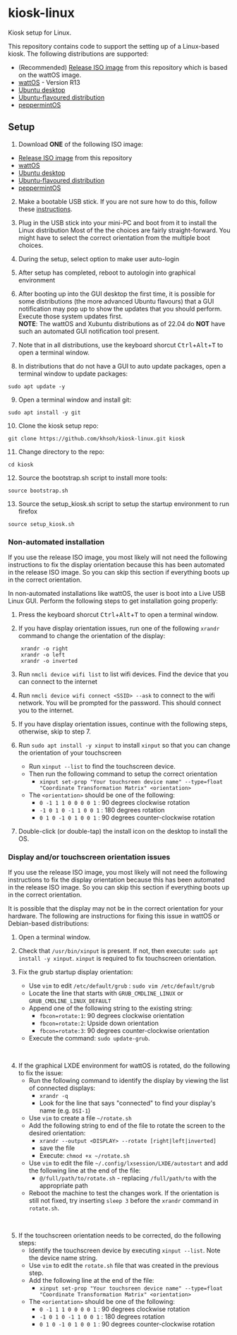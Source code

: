 # kiosk-linux
Kiosk setup for Linux.

This repository contains code to support the setting up of a Linux-based kiosk.  The
following distributions are supported:

- (Recommended) [Release ISO image](https://github.com/khsoh/kiosk-linux/releases/download/v1.0.0/zbavimg.iso) from this repository which is based on the wattOS image.
- [wattOS](https://www.planetwatt.com) - Version R13
- [Ubuntu desktop](https://ubuntu.com/download/desktop/thank-you?version=22.04.4&architecture=amd64)
- [Ubuntu-flavoured distribution](https://ubuntu.com/desktop/flavours)
- [peppermintOS](https://peppermintos.com)

## Setup
1. Download **ONE** of the following ISO image:
- [Release ISO image](https://github.com/khsoh/kiosk-linux/releases/download/v1.0.0/zbavimg.iso) from this repository
- [wattOS](https://www.planetwatt.com)
- [Ubuntu desktop](https://ubuntu.com/download/desktop/thank-you?version=22.04.4&architecture=amd64)
- [Ubuntu-flavoured distribution](https://ubuntu.com/desktop/flavours)
- [peppermintOS](https://peppermintos.com)

2. Make a bootable USB stick.  If you are not sure how to do this, follow these 
[instructions](https://help.ubuntu.com/community/Installation/FromUSBStick).

3. Plug in the USB stick into your mini-PC and boot from it to install the Linux distribution
Most of the the choices are fairly straight-forward.  You might have to select the correct orientation
from the multiple boot choices.

4. During the setup, select option to make user auto-login

5. After setup has completed, reboot to autologin into graphical environment

6. After booting up into the GUI desktop the first time, it is possible for some distributions
(the more advanced Ubuntu flavours) that a GUI notification may pop up to show the
updates that you should perform.  Execute those system updates first.  
**NOTE**: The wattOS and Xubuntu distributions as of 22.04 do **NOT** have such an automated GUI 
notification tool present.

7. Note that in all distributions, use the keyboard shorcut <kbd>Ctrl</kbd>+<kbd>Alt</kbd>+<kbd>T</kbd> to open a terminal window.

8. In distributions that do not have a GUI to auto update packages, open a terminal window to update packages:
```
sudo apt update -y
```

9. Open a terminal window and install git:
```
sudo apt install -y git
```

10. Clone the kiosk setup repo:
```
git clone https://github.com/khsoh/kiosk-linux.git kiosk
```

11. Change directory to the repo:
```
cd kiosk
```

12. Source the bootstrap.sh script to install more tools:
```
source bootstrap.sh
```

13. Source the setup_kiosk.sh script to setup the startup environment to run firefox
```
source setup_kiosk.sh
```

### Non-automated installation

If you use the release ISO image, you most likely will not need the following instructions to fix the display orientation because this has been automated in the release ISO image.  So you can skip this section if everything boots up in the correct orientation.

In non-automated installations like wattOS, the user is boot into a Live USB Linux GUI.  Perform the following steps to get installation going properly:

1. Press the keyboard shorcut <kbd>Ctrl</kbd>+<kbd>Alt</kbd>+<kbd>T</kbd> to open a terminal window.

2. If you have display orientation issues, run one of the following `xrandr` command to change the orientation of the display:

```
    xrandr -o right
    xrandr -o left
    xrandr -o inverted
```

3. Run `nmcli device wifi list` to list wifi devices.  Find the device that you can connect to the internet

4. Run `nmcli device wifi connect <SSID> --ask` to connect to the wifi network.  You will be prompted for the password.  This should connect you to the internet.

5. If you have display orientation issues, continue with the following steps, otherwise, skip to step 7.

6. Run `sudo apt install -y xinput` to install `xinput` so that you can change the orientation of your touchscreen
    * Run `xinput --list` to find the touchscreen device.
    * Then run the following command to setup the correct orientation
        - `xinput set-prop "Your touchsreen device name" --type=float "Coordinate Transformation Matrix" <orientation>`
    * The `<orientation>` should be one of the following:
        - `0 -1 1 1 0 0 0 0 1`  : 90 degrees clockwise rotation
        - `-1 0 1 0 -1 1 0 0 1` : 180 degrees rotation
        - `0 1 0 -1 0 1 0 0 1`  : 90 degrees counter-clockwise rotation

7. Double-click (or double-tap) the install icon on the desktop to install the OS.


### Display and/or touchscreen orientation issues

If you use the release ISO image, you most likely will not need the following instructions to fix the display orientation because this has been automated in the release ISO image.  So you can skip this section if everything boots up in the correct orientation.

It is possible that the display may not be in the correct orientation for your hardware.  The following are instructions for fixing this issue in wattOS or Debian-based distributions:

1. Open a terminal window.

2. Check that `/usr/bin/xinput` is present.  If not, then execute: `sudo apt install -y xinput`. `xinput` is required to fix touchscreen orientation.

3. Fix the grub startup display orientation:
    * Use `vim` to edit `/etc/default/grub` : `sudo vim /etc/default/grub`
    * Locate the line that starts with `GRUB_CMDLINE_LINUX` or `GRUB_CMDLINE_LINUX_DEFAULT`
    * Append one of the following string to the existing string:
        - `fbcon=rotate:1`: 90 degrees clockwise orientation
        - `fbcon=rotate:2`: Upside down orientation
        - `fbcon=rotate:3`: 90 degrees counter-clockwise orientation
    * Execute the command: `sudo update-grub`.  
<br/>

4. If the graphical LXDE environment for wattOS is rotated, do the following to fix the issue:
    * Run the following command to identify the display by viewing the list of connected displays:
        - `xrandr -q` 
        - Look for the line that says "connected" to find your display's name (e.g. `DSI-1`)
    * Use `vim` to create a file `~/rotate.sh`
    * Add the following string to end of the file to rotate the screen to the desired orientation:
        - `xrandr --output <DISPLAY> --rotate [right|left|inverted]`
        - save the file
        - Execute: `chmod +x ~/rotate.sh`
    * Use `vim` to edit the file `~/.config/lxsession/LXDE/autostart` and add the following line at the end of the file:
        - `@/full/path/to/rotate.sh` - replacing `/full/path/to` with the appropriate path
    * Reboot the machine to test the changes work.  If the orientation is still not fixed, try inserting `sleep 3` before the `xrandr` command in `rotate.sh`.  
<br/>

5. If the touchscreen orientation needs to be corrected, do the following steps:
    * Identify the touchscreen device by executing `xinput --list`.  Note the device name string.
    * Use `vim` to edit the `rotate.sh` file that was created in the previous step.
    * Add the following line at the end of the file:
        - `xinput set-prop "Your touchsreen device name" --type=float "Coordinate Transformation Matrix" <orientation>`
    * The `<orientation>` should be one of the following:
        - `0 -1 1 1 0 0 0 0 1`  : 90 degrees clockwise rotation
        - `-1 0 1 0 -1 1 0 0 1` : 180 degrees rotation
        - `0 1 0 -1 0 1 0 0 1`  : 90 degrees counter-clockwise rotation

